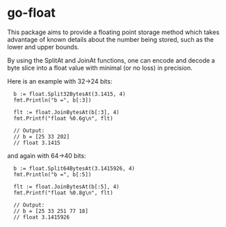 # go-float

This package aims to provide a floating point storage method which takes advantage of known details about the number being stored, such as the lower and upper bounds.

By using the SplitAt and JoinAt functions, one can encode and decode a byte slice into a float value with minimal (or no loss) in precision.

Here is an example with 32->24 bits:
```golang
  b := float.Split32BytesAt(3.1415, 4)
  fmt.Println("b =", b[:3])

  flt := float.JoinBytesAt(b[:3], 4)
  fmt.Printf("float %0.6g\n", flt)

  // Output:
  // b = [25 33 202]
  // float 3.1415
```

and again with 64->40 bits:
```golang
  b := float.Split64BytesAt(3.1415926, 4)
  fmt.Println("b =", b[:5])

  flt := float.JoinBytesAt(b[:5], 4)
  fmt.Printf("float %0.8g\n", flt)

  // Output:
  // b = [25 33 251 77 18]
  // float 3.1415926
```
